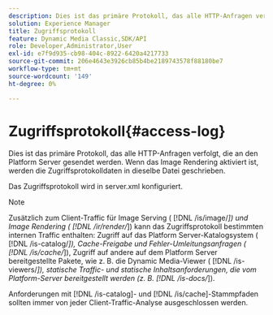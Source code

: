 ```yaml
---
description: Dies ist das primäre Protokoll, das alle HTTP-Anfragen verfolgt, die an den Platform Server gesendet werden. Wenn das Image Rendering aktiviert ist, werden die Zugriffsprotokolldaten in dieselbe Datei geschrieben.
solution: Experience Manager
title: Zugriffsprotokoll
feature: Dynamic Media Classic,SDK/API
role: Developer,Administrator,User
exl-id: e7f9d935-cb98-404c-8922-6420a4217733
source-git-commit: 206e4643e3926cb85b4be2189743578f88180be7
workflow-type: tm+mt
source-wordcount: '149'
ht-degree: 0%

---
```


# Zugriffsprotokoll{#access-log}

Dies ist das primäre Protokoll, das alle HTTP-Anfragen verfolgt, die an den Platform Server gesendet werden. Wenn das Image Rendering aktiviert ist, werden die Zugriffsprotokolldaten in dieselbe Datei geschrieben.

Das Zugriffsprotokoll wird in server.xml konfiguriert.

>[!NOTE]
>
>Zusätzlich zum Client-Traffic für Image Serving ( [!DNL /is/image/*]) und Image Rendering ( [!DNL /ir/render/*]) kann das Zugriffsprotokoll bestimmten internen Traffic enthalten: Zugriff auf das Platform Server-Katalogsystem ( [!DNL /is-catalog/*]), Cache-Freigabe und Fehler-Umleitungsanfragen ( [!DNL /is/cache/*]), Zugriff auf andere auf dem Platform Server bereitgestellte Pakete, wie z. B. die Dynamic Media-Viewer ( [!DNL /is-viewers/*]), statische Traffic- und statische Inhaltsanforderungen, die vom Platform-Server bereitgestellt werden (z. B. [!DNL /is-docs/*]).

Anforderungen mit [!DNL /is-catalog]- und [!DNL /is/cache]-Stammpfaden sollten immer von jeder Client-Traffic-Analyse ausgeschlossen werden.
